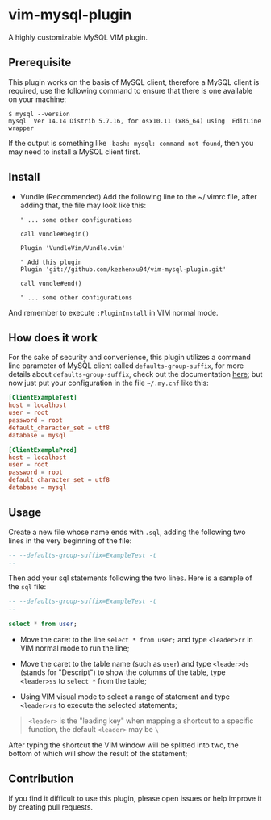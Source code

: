 # vim-mysql-plugin

A highly customizable MySQL VIM plugin.

## Prerequisite

This plugin works on the basis of MySQL client, therefore a MySQL client is required, use the following command to ensure that there is one available on your machine:

```shell
$ mysql --version
mysql  Ver 14.14 Distrib 5.7.16, for osx10.11 (x86_64) using  EditLine wrapper
```

If the output is something like `-bash: mysql: command not found`, then you may need to install a MySQL client first.

## Install

- Vundle (Recommended)
Add the following line to the ~/.vimrc file, after adding that, the file may look like this:
	```vimrc
	" ... some other configurations

	call vundle#begin()

	Plugin 'VundleVim/Vundle.vim'

	" Add this plugin
	Plugin 'git://github.com/kezhenxu94/vim-mysql-plugin.git'

	call vundle#end()

	" ... some other configurations
	```
And remember to execute `:PluginInstall` in VIM normal mode.

## How does it work

For the sake of security and convenience, this plugin utilizes a command line parameter of MySQL client called `defaults-group-suffix`, for more details about `defaults-group-suffix`, check out the documentation [here](https://dev.mysql.com/doc/refman/5.5/en/option-file-options.html#option_general_defaults-group-suffix); but now just put your configuration in the file `~/.my.cnf` like this:

```conf
[ClientExampleTest]
host = localhost
user = root
password = root
default_character_set = utf8
database = mysql

[ClientExampleProd]
host = localhost
user = root
password = root
default_character_set = utf8
database = mysql
```

## Usage

Create a new file whose name ends with `.sql`, adding the following two lines in the very beginning of the file:

```sql
-- --defaults-group-suffix=ExampleTest -t
--
```

Then add your sql statements following the two lines. Here is a sample of the `sql` file:

```sql
-- --defaults-group-suffix=ExampleTest -t
--
   
select * from user;
```

- Move the caret to the line `select * from user;` and type `<leader>rr` in VIM normal mode to run the line;

- Move the caret to the table name (such as `user`) and type `<leader>ds` (stands for "Descript") to show the columns of the table, type `<leader>ss` to `select *` from the table;

- Using VIM visual mode to select a range of statement and type `<leader>rs` to execute the selected statements;

> `<leader>` is the "leading key" when mapping a shortcut to a specific function, the default `<leader>` may be `\`

After typing the shortcut the VIM window will be splitted into two, the bottom of which will show the result of the statement;

## Contribution

If you find it difficult to use this plugin, please open issues or help improve it by creating pull requests.


